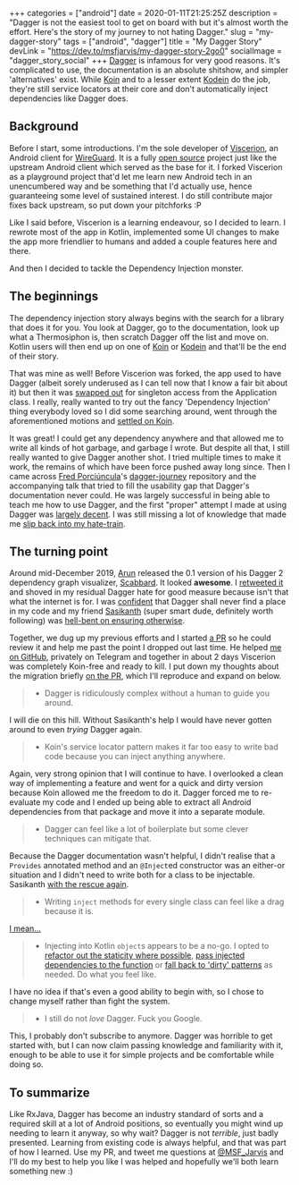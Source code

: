 +++
categories = ["android"]
date = 2020-01-11T21:25:25Z
description = "Dagger is not the easiest tool to get on board with but it's almost worth the effort. Here's the story of my journey to not hating Dagger."
slug = "my-dagger-story"
tags = ["android", "dagger"]
title = "My Dagger Story"
devLink = "https://dev.to/msfjarvis/my-dagger-story-2go0"
socialImage = "dagger_story_social"
+++
[Dagger](https://dagger.dev) is infamous for very good reasons. It's complicated to use, the documentation is an absolute shitshow, and simpler 'alternatives' exist. While [Koin](http://insert-koin.io/) and to a lesser extent [Kodein](https://kodein.org/di/) do the job, they're still service locators at their core and don't automatically inject dependencies like Dagger does.

## Background

Before I start, some introductions. I'm the sole developer of [Viscerion](https://play.google.com/store/apps/details?id=me.msfjarvis.viscerion), an Android client for [WireGuard](https://www.wireguard.com/). It is a fully [open source](https://github.com/msfjarvis/viscerion) project just like the upstream Android client which served as the base for it. I forked Viscerion as a playground project that'd let me learn new Android tech in an unencumbered way and be something that I'd actually use, hence guaranteeing some level of sustained interest. I do still contribute major fixes back upstream, so put down your pitchforks :P

Like I said before, Viscerion is a learning endeavour, so I decided to learn. I rewrote most of the app in Kotlin, implemented some UI changes to make the app more friendlier to humans and added a couple features here and there.

And then I decided to tackle the Dependency Injection monster.

## The beginnings

The dependency injection story always begins with the search for a library that does it for you. You look at Dagger, go to the documentation, look up what a Thermosiphon is, then scratch Dagger off the list and move on. Kotlin users will then end up on one of [Koin](http://insert-koin.io/) or [Kodein](https://kodein.org/di/) and that'll be the end of their story.

That was mine as well! Before Viscerion was forked, the app used to have Dagger (albeit sorely underused as I can tell now that I know a fair bit about it) but then it was [swapped out](https://github.com/WireGuard/wireguard-android/commit/712b6c6f600ef6eb683d356a6e9a05e9415b7e12) for singleton access from the Application class. I really, really wanted to try out the fancy 'Dependency Injection' thing everybody loved so I did some searching around, went through the aforementioned motions and [settled on Koin](https://github.com/msfjarvis/viscerion/pull/131).

It was great! I could get any dependency anywhere and that allowed me to write all kinds of hot garbage, and garbage I wrote. But despite all that, I still really wanted to give Dagger another shot. I tried multiple times to make it work, the remains of which have been force pushed away long since. Then I came across [Fred Porciúncula](https://twitter.com/tfcporciuncula)'s [dagger-journey](https://github.com/tfcporciuncula/dagger-journey) repository and the accompanying talk that tried to fill the usability gap that Dagger's documentation never could. He was largely successful in being able to teach me how to use Dagger, and the first "proper" attempt I made at using Dagger was [largely decent](https://github.com/msfjarvis/viscerion/pull/196/files). I was still missing a lot of knowledge that made me [slip back into my hate-train](https://github.com/msfjarvis/viscerion/pull/196#issuecomment-557907972).

## The turning point

Around mid-December 2019, [Arun](https://twitter.com/arunkumar_9t2) released the 0.1 version of his Dagger 2 dependency graph visualizer, [Scabbard](https://arunkumar.dev/introducing-scabbard-a-tool-to-visualize-dagger-2-dependency-graphs/). It looked **awesome**. I [retweeted it](https://twitter.com/MSF_Jarvis/status/1210856668310863872) and shoved in my residual Dagger hate for good measure because isn't that what the internet is for. I was [confident](https://twitter.com/MSF_Jarvis/status/1210866037056397312) that Dagger shall never find a place in my code and my friend [Sasikanth](https://twitter.com/its_sasikanth) (super smart dude, definitely worth following) was [hell-bent on ensuring otherwise](https://twitter.com/MSF_Jarvis/status/1210935581288517632?s=20).

Together, we dug up my previous efforts and I started [a PR](https://github.com/msfjarvis/viscerion/pull/214) so he could review it and help me past the point I dropped out last time. He helped [me on GitHub](https://github.com/msfjarvis/viscerion/pull/214#pullrequestreview-336919368), privately on Telegram and together in about 2 days Viscerion was completely Koin-free and ready to kill. I put down my thoughts about the migration briefly [on the PR](https://github.com/msfjarvis/viscerion/pull/214#issuecomment-569541678), which I'll reproduce and expand on below.

> * Dagger is ridiculously complex without a human to guide you around.

I will die on this hill. Without Sasikanth's help I would have never gotten around to even _trying_ Dagger again.

> * Koin's service locator pattern makes it far too easy to write bad code because you can inject anything anywhere.

Again, very strong opinion that I will continue to have. I overlooked a clean way of implementing a feature and went for a quick and dirty version because Koin allowed me the freedom to do it. Dagger forced me to re-evaluate my code and I ended up being able to extract all Android dependencies from that package and move it into a separate module.

> * Dagger can feel like a lot of boilerplate but some clever techniques can mitigate that.

Because the Dagger documentation wasn't helpful, I didn't realise that a `Provides` annotated method and an `@Inject`ed constructor was an either-or situation and I didn't need to write both for a class to be injectable. Sasikanth [with the rescue again](https://github.com/msfjarvis/viscerion/pull/214#discussion_r361800427).

> * Writing `inject` methods for every single class can feel like a drag because it is.

[I mean\...](https://github.com/msfjarvis/viscerion/blob/4a40f3692e62939d3b4c3693efe41ad03fb5f330/app/src/main/java/com/wireguard/android/di/AppComponent.kt#L69-L101)

> * Injecting into Kotlin `object`s appears to be a no-go. I opted to [refactor out the staticity where possible](https://github.com/msfjarvis/viscerion/pull/214/commits/9eb532521f51d0f7bb66a2a78aa1fc5688128a22), [pass injected dependencies to the function](https://github.com/msfjarvis/viscerion/commit/e23f878140d4bda9e2c54d6c2684e07994066fd6#diff-28007a5799b03e7b556f5bb942754031) or [fall back to \'dirty\' patterns](https://github.com/msfjarvis/viscerion/pull/214/commits/fc54ec6bb8e99ec639c6617765e814e12d91ea1a#diff-74f75ab44e1cd2909c4ec4d704bbbab7R65) as needed. Do what you feel like.

I have no idea if that's even a good ability to begin with, so I chose to change myself rather than fight the system.

> * I still do not _love_ Dagger. Fuck you Google.

This, I probably don't subscribe to anymore. Dagger was horrible to get started with, but I can now claim passing knowledge and familiarity with it, enough to be able to use it for simple projects and be comfortable while doing so.

## To summarize

Like RxJava, Dagger has become an industry standard of sorts and a required skill at a lot of Android positions, so eventually you might wind up needing to learn it anyway, so why wait? Dagger is not _terrible_, just badly presented. Learning from existing code is always helpful, and that was part of how I learned. Use my PR, and tweet me questions at [@MSF_Jarvis](https://twitter.com/MSF_Jarvis) and I'll do my best to help you like I was helped and hopefully we'll both learn something new :)